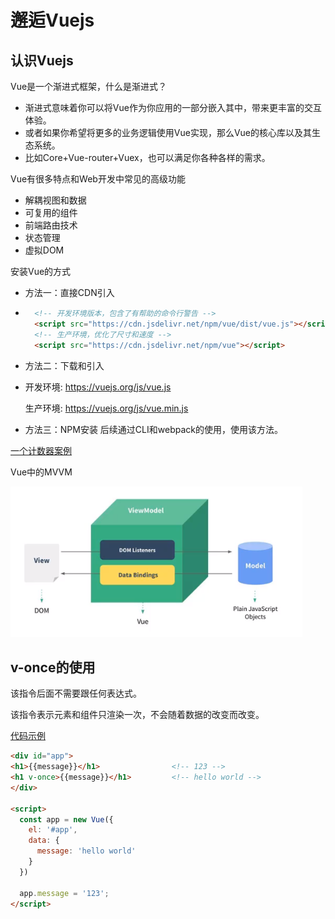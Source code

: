 # 邂逅Vuejs

## 认识Vuejs

Vue是一个渐进式框架，什么是渐进式？

- 渐进式意味着你可以将Vue作为你应用的一部分嵌入其中，带来更丰富的交互体验。
- 或者如果你希望将更多的业务逻辑使用Vue实现，那么Vue的核心库以及其生态系统。
- 比如Core+Vue-router+Vuex，也可以满足你各种各样的需求。

Vue有很多特点和Web开发中常见的高级功能

- 解耦视图和数据
- 可复用的组件
- 前端路由技术
- 状态管理
- 虚拟DOM

安装Vue的方式

- 方法一：直接CDN引入
- 
  ```html
    <!-- 开发环境版本，包含了有帮助的命令行警告 -->
    <script src="https://cdn.jsdelivr.net/npm/vue/dist/vue.js"></script>
    <!-- 生产环境，优化了尺寸和速度 -->
    <script src="https://cdn.jsdelivr.net/npm/vue"></script>
  ```
- 方法二：下载和引入
- 
  开发环境: https://vuejs.org/js/vue.js

  生产环境: https://vuejs.org/js/vue.min.js

- 方法三：NPM安装
  后续通过CLI和webpack的使用，使用该方法。

[一个计数器案例](../demos/demo3/index.html)

Vue中的MVVM

![MVVM](./imgs/MVVM.png)

## v-once的使用

该指令后面不需要跟任何表达式。

该指令表示元素和组件只渲染一次，不会随着数据的改变而改变。

[代码示例](../demos/demo4/index.html)
```html
<div id="app">
<h1>{{message}}</h1>                <!-- 123 -->
<h1 v-once>{{message}}</h1>         <!-- hello world -->
</div>

<script>
  const app = new Vue({
    el: '#app',
    data: {
      message: 'hello world'
    }
  })

  app.message = '123';
</script>
```
